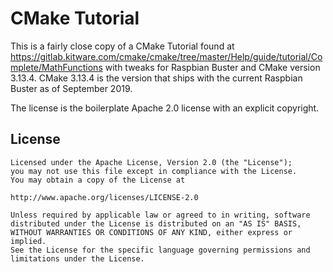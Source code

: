 # CMake Tutorial

This is a fairly close copy of a CMake Tutorial found at
https://gitlab.kitware.com/cmake/cmake/tree/master/Help/guide/tutorial/Complete/MathFunctions
with tweaks for Raspbian Buster and CMake version 3.13.4.
CMake 3.13.4 is the version that ships with the current Raspbian Buster
as of September 2019.

The license is the boilerplate Apache 2.0 license with an explicit copyright.

## License

    Licensed under the Apache License, Version 2.0 (the "License");
    you may not use this file except in compliance with the License.
    You may obtain a copy of the License at

    http://www.apache.org/licenses/LICENSE-2.0

    Unless required by applicable law or agreed to in writing, software
    distributed under the License is distributed on an "AS IS" BASIS,
    WITHOUT WARRANTIES OR CONDITIONS OF ANY KIND, either express or implied.
    See the License for the specific language governing permissions and
    limitations under the License.

